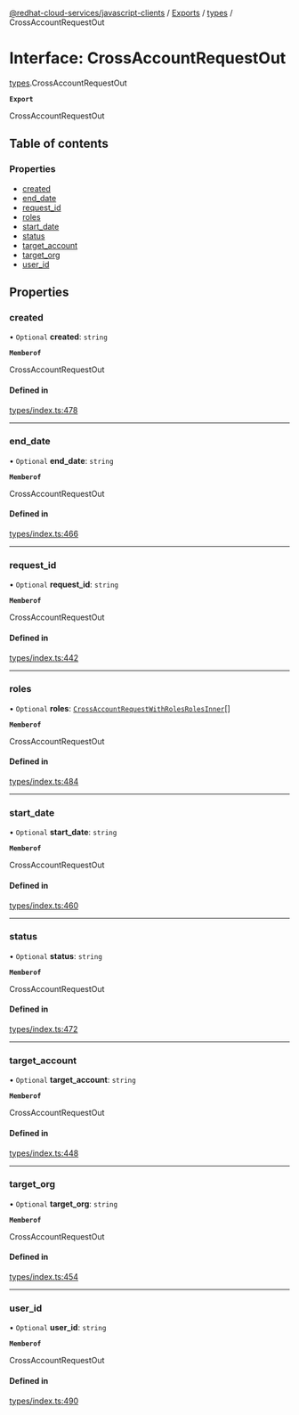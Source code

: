 [@redhat-cloud-services/javascript-clients](../README.md) / [Exports](../modules.md) / [types](../modules/types.md) / CrossAccountRequestOut

# Interface: CrossAccountRequestOut

[types](../modules/types.md).CrossAccountRequestOut

**`Export`**

CrossAccountRequestOut

## Table of contents

### Properties

- [created](types.CrossAccountRequestOut.md#created)
- [end\_date](types.CrossAccountRequestOut.md#end_date)
- [request\_id](types.CrossAccountRequestOut.md#request_id)
- [roles](types.CrossAccountRequestOut.md#roles)
- [start\_date](types.CrossAccountRequestOut.md#start_date)
- [status](types.CrossAccountRequestOut.md#status)
- [target\_account](types.CrossAccountRequestOut.md#target_account)
- [target\_org](types.CrossAccountRequestOut.md#target_org)
- [user\_id](types.CrossAccountRequestOut.md#user_id)

## Properties

### created

• `Optional` **created**: `string`

**`Memberof`**

CrossAccountRequestOut

#### Defined in

[types/index.ts:478](https://github.com/RedHatInsights/javascript-clients/blob/main/packages/rbac/types/index.ts#L478)

___

### end\_date

• `Optional` **end\_date**: `string`

**`Memberof`**

CrossAccountRequestOut

#### Defined in

[types/index.ts:466](https://github.com/RedHatInsights/javascript-clients/blob/main/packages/rbac/types/index.ts#L466)

___

### request\_id

• `Optional` **request\_id**: `string`

**`Memberof`**

CrossAccountRequestOut

#### Defined in

[types/index.ts:442](https://github.com/RedHatInsights/javascript-clients/blob/main/packages/rbac/types/index.ts#L442)

___

### roles

• `Optional` **roles**: [`CrossAccountRequestWithRolesRolesInner`](types.CrossAccountRequestWithRolesRolesInner.md)[]

**`Memberof`**

CrossAccountRequestOut

#### Defined in

[types/index.ts:484](https://github.com/RedHatInsights/javascript-clients/blob/main/packages/rbac/types/index.ts#L484)

___

### start\_date

• `Optional` **start\_date**: `string`

**`Memberof`**

CrossAccountRequestOut

#### Defined in

[types/index.ts:460](https://github.com/RedHatInsights/javascript-clients/blob/main/packages/rbac/types/index.ts#L460)

___

### status

• `Optional` **status**: `string`

**`Memberof`**

CrossAccountRequestOut

#### Defined in

[types/index.ts:472](https://github.com/RedHatInsights/javascript-clients/blob/main/packages/rbac/types/index.ts#L472)

___

### target\_account

• `Optional` **target\_account**: `string`

**`Memberof`**

CrossAccountRequestOut

#### Defined in

[types/index.ts:448](https://github.com/RedHatInsights/javascript-clients/blob/main/packages/rbac/types/index.ts#L448)

___

### target\_org

• `Optional` **target\_org**: `string`

**`Memberof`**

CrossAccountRequestOut

#### Defined in

[types/index.ts:454](https://github.com/RedHatInsights/javascript-clients/blob/main/packages/rbac/types/index.ts#L454)

___

### user\_id

• `Optional` **user\_id**: `string`

**`Memberof`**

CrossAccountRequestOut

#### Defined in

[types/index.ts:490](https://github.com/RedHatInsights/javascript-clients/blob/main/packages/rbac/types/index.ts#L490)
